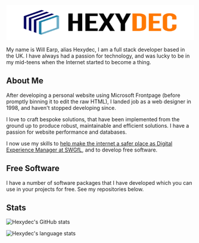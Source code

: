<p>
	<img src="hexydec.svg" alt="Hexydec Logo" width="100%" height="95">
</p>

My name is Will Earp, alias Hexydec, I am a full stack developer based in the UK. I have always had a passion for technology, and was lucky to be in my mid-teens when the Internet started to become a thing.

## About Me

After developing a personal website using Microsoft Frontpage (before promptly binning it to edit the raw HTML), I landed job as a web designer in 1998, and haven't stopped developing since.

I love to craft bespoke solutions, that have been implemented from the ground up to produce robust, maintainable and efficient solutions. I have a passion for website performance and databases.

I now use my skills to [help make the internet a safer place as Digital Experience Manager at SWGfL](https://swgfl.org.uk), and to develop free software.

<!--<div style="display:flex;justify-content:center;">
	<a href="https://hexydec.com" style="padding:10px 20px;border:2px solid #ff7801;background:#FFF;color:#000;border-radius:30px;font-weight:bold;font-size:larger">Visit My Portfolio</a>
</div>-->

## Free Software

I have a number of software packages that I have developed which you can use in your projects for free. See my repositories below.

## Stats

![Hexydec's GitHub stats](https://github-readme-stats.vercel.app/api?username=hexydec&count_private=true&theme=radical&custom_title=Hexydec+GitHub+Stats&show_icons=true&hide_rank=true)

![Hexydec's language stats](https://github-readme-stats.vercel.app/api/top-langs/?username=hexydec&theme=radical&count_private=true&size_weight=0.5&count_weight=0.5)

<!--<canvas width="100%" height="300" id="game"></canvas>
<script src="cellular-automata.js"></script>*_Cellular Automata_*-->